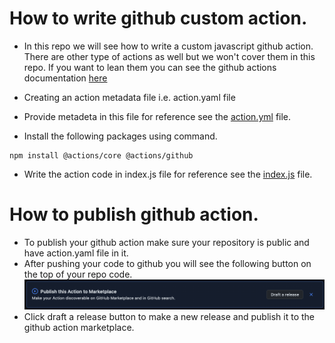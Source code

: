 # How to write github custom action.

* In this repo we will see how to write a custom javascript github action. There are other type of actions as well but we won't cover them in this repo. If you want to lean them you can see the github actions documentation [here](https://docs.github.com/en/actions/creating-actions)
* Creating an action metadata file i.e. action.yaml file
* Provide metadeta in this file for reference see the [action.yml](https://github.com/mobilelive-inc/github-actions-mvp/blob/main/action.yml) file.

* Install the following packages using command.
```
npm install @actions/core @actions/github
```
* Write the action code in index.js file for reference see the [index.js](https://github.com/mobilelive-inc/github-actions-mvp/blob/main/index.js) file.

# How to publish github action.

* To publish your github action make sure your repository is public and have action.yaml file in it.
* After pushing your code to github you will see the following button on the top of your repo code.
![Publish Action](./assets/publish_action.png)
* Click draft a release button to make a new release and publish it to the github action marketplace.

